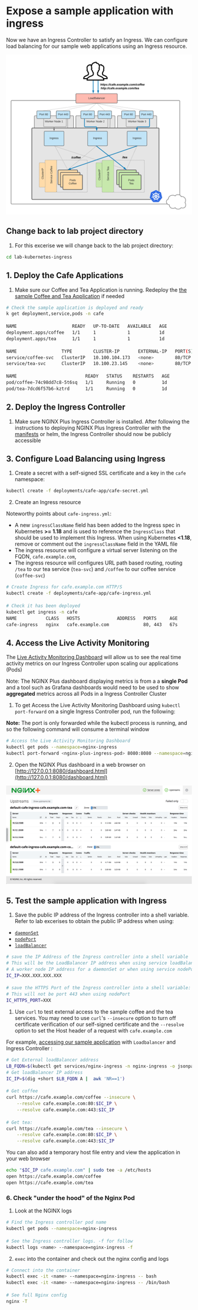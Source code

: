 # Expose a sample application with ingress

Now we have an Ingress Controller to satisfy an Ingress. We can configure load
balancing for our sample web applications using an Ingress resource.

![ingress for a sample application](media/ingress-sample-app.png)
## Change back to lab project directory

1. For this excerise we will change back to the lab project directory:

```bash
cd lab-kubernetes-ingress
```

## 1. Deploy the Cafe Applications

1. Make sure our Coffee and Tea Application is running. Redeploy the [the sample
   Coffee and Tea
   Application](../deploy-sample-applications/deploy-sample-application.md) if
   needed

```bash
# Check the sample application is deployed and ready
k get deployment,service,pods -n cafe

NAME                     READY   UP-TO-DATE   AVAILABLE   AGE
deployment.apps/coffee   1/1     1            1           1d
deployment.apps/tea      1/1     1            1           1d

NAME                 TYPE        CLUSTER-IP       EXTERNAL-IP   PORT(S)   AGE
service/coffee-svc   ClusterIP   10.100.104.173   <none>        80/TCP    1d
service/tea-svc      ClusterIP   10.100.23.145    <none>        80/TCP    1d

NAME                          READY   STATUS    RESTARTS   AGE
pod/coffee-74c98dd7c8-5t6sq   1/1     Running   0          1d
pod/tea-7dcd6f57b6-kztrd      1/1     Running   0          1d
```

## 2. Deploy the Ingress Controller

1. Make sure NGINX Plus Ingress Controller is installed. After following the
   instructions to deploying NGINX Plus Ingress Controller with the
   [manifests](nginx-plus-ingress-controller-manifests-install.md) or helm, the
   Ingress Controller should now be publicly accessible 

## 3. Configure Load Balancing using Ingress

1. Create a secret with a self-signed SSL certificate and a key in the `cafe`
   namespace:

```bash
kubectl create -f deployments/cafe-app/cafe-secret.yml
```

2. Create an Ingress resource

Noteworthy points about `cafe-ingress.yml`:

 * A new `ingressClassName` field has been added to the Ingress spec in
   Kubernetes **>= 1.18** and is used to reference the `IngressClass` that
   should be used to implement this Ingress. When using Kubernetes **<1.18**,
   remove or comment out the `ingressClassName` field in the YAML file
 * The ingress resource will configure a virtual server listening on the FQDN,
   `cafe.example.com`, 
 * The ingress resource will configures URL path based routing, routing `/tea`
   to our tea service (`tea-svc`) and `/coffee` to our coffee service
   (`coffee-svc`)

```bash
# Create Ingress for cafe.example.com HTTP/S
kubectl create -f deployments/cafe-app/cafe-ingress.yml

# Check it has been deployed
kubectl get ingress -n cafe
NAME           CLASS   HOSTS              ADDRESS   PORTS     AGE
cafe-ingress   nginx   cafe.example.com             80, 443   67s

```
## 4. Access the Live Activity Monitoring

The [Live Activity Monitoring Dashboard](#nginx-plus-dashboard) will allow us to see the real time
activity metrics on our Ingress Controller upon scaling our applications (Pods)

Note: The NGINX Plus dashboard displaying metrics is from a a **single Pod** and
a tool such as Grafana dashboards would need to be used to show **aggregated**
metrics across all Pods in a Ingress Controller Cluster

 1. To get Access the Live Activity Monitoring Dashboard using `kubectl
    port-forward` on a single Ingress Controller pod, run the following:

**Note:** The port is only forwarded while the kubectl process is running, and
so the following command will consume a terminal window

```bash
# Access the Live Activity Monitoring Dashboard
kubectl get pods --namespace=nginx-ingress
kubectl port-forward <nginx-plus-ingress-pod> 8080:8080 --namespace=nginx-ingress 
```

2. Open the NGINX Plus dashboard in a web browser on [http://127.0.0.1:8080/dashboard.html](http://127.0.0.1:8080/dashboard.html)

![NGINX Plus Dashboard](media/nginx-plus-dashboard.png)

## 5. Test the sample application with Ingress

1. Save the public IP address of the Ingress controller into a shell variable.
   Refer to lab excerises to obtain the public IP address when using:
 * [`daemonSet`](nginx-plus-ingress-controller-manifests-install.md#deploy-ingress-controller-daemonSet)
 * [`nodePort`](nginx-plus-ingress-controller-manifests-install.md#nodeport-service)
 * [`loadBalancer`](nginx-plus-ingress-controller-manifests-install.md#loadbalancer-service)

```bash
# save the IP Address of the Ingress controller into a shell variable
# This will be the LoadBalancer IP address when using service loadBalancer, or
# A worker node IP address for a daemonSet or when using service nodePort
IC_IP=XXX.XXX.XXX.XXX

# save the HTTPS Port of the Ingress controller into a shell variable:
# This will not be port 443 when using nodePort
IC_HTTPS_PORT=XXX
```

1. Use `curl` to test external access to the sample coffee and the tea services. 
   You may need to use `curl`'s `--insecure` option to turn off certificate verification of our
   self-signed certificate and the `--resolve` option to set the Host header of a
   request with `cafe.example.com`

For example, [accessing our sample
application](#accessing-sample-application-with-lb-and-ingress) with
`Loadbalancer` and Ingress Controller :

```bash
# Get External loadBalancer address
LB_FQDN=$(kubectl get services/nginx-ingress -n nginx-ingress -o jsonpath='{.status.loadBalancer.ingress[*].hostname}')
# Get loadBalancer IP address
IC_IP=$(dig +short $LB_FQDN A |  awk 'NR==1')

# Get coffee
curl https://cafe.example.com/coffee --insecure \
    --resolve cafe.example.com:80:$IC_IP \
    --resolve cafe.example.com:443:$IC_IP

# Get tea:
curl https://cafe.example.com/tea --insecure \
    --resolve cafe.example.com:80:$IC_IP \
    --resolve cafe.example.com:443:$IC_IP
```

You can also add a temporary host file entry and view the application in your web browser

```bash
echo "$IC_IP cafe.example.com" | sudo tee -a /etc/hosts
open https://cafe.example.com/coffee
open https://cafe.example.com/tea
```

### 6. Check "under the hood" of the Nginx Pod

 1. Look at the NGINX logs

```bash
# Find the Ingress controller pod name
kubectl get pods --namespace=nginx-ingress

# See the Ingress controller logs. -f for follow
kubectl logs <name> --namespace=nginx-ingress -f
```

 2. `exec` into the container and check out the nginx config and logs

```bash
# Connect into the container
kubectl exec -it <name> --namespace=nginx-ingress -- bash
kubectl exec -it <name> --namespace=nginx-ingress -- /bin/bash

# See full Nginx config
nginx -T
```
